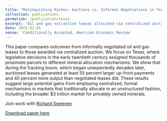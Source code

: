 ```yaml
---
title: "Relinquishing Riches: Auctions vs. Informal Negotiations in Texas Oil and Gas Leasing"
collection: publications
permalink: /publication/texas
excerpt: 'Oil and gas extraction leases allocated via centralized auctions pay the owners of such extraction rights 55% more and produce 40% more output than informally negotiated leases do. (with Richard Sweeney)'
date: 2022-02-01
venue: 'Conditionally Accepted, American Economic Review'
---
```

This paper compares outcomes from informally negotiated oil and gas leases to those awarded via centralized auction. We focus on Texas, where legislative decisions in the early twentieth century assigned thousands of proximate parcels to different mineral allocation mechanisms. We show that during the fracking boom, which began unexpectedly decades later, auctioned leases generated at least 55 percent larger up-front payments and 40 percent more output than negotiated leases did.  These results suggest large potential gains from employing centralized, formal mechanisms in markets that traditionally allocate in an unstructured fashion, including the broader \$3 trillion market for privately owned minerals.

Join work with [Richard Sweeney](http://www.richard-sweeney.com)

[Download paper here](http://tcovert.github.io/files/cs_texas.pdf)

